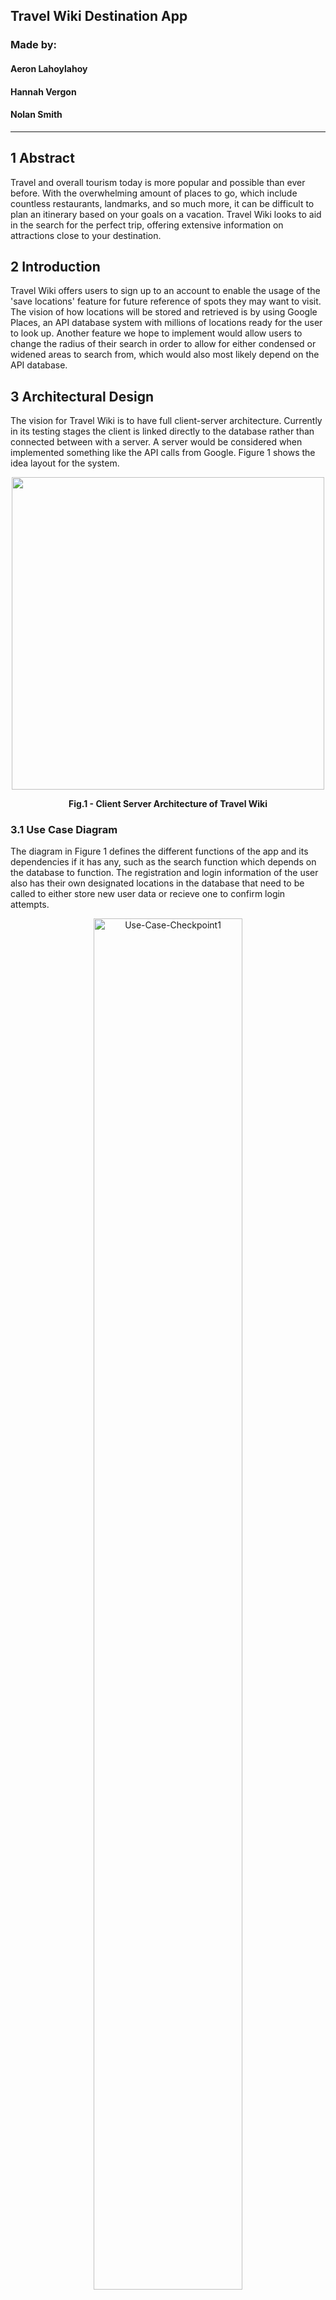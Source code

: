 ## Travel Wiki Destination App

### Made by:

#### Aeron Lahoylahoy

#### Hannah Vergon

#### Nolan Smith

___

## 1 Abstract

Travel and overall tourism today is more popular and possible than ever before. With the overwhelming amount of places to go, which include countless restaurants, landmarks, and so much more, it can be difficult to plan an itinerary based on your goals on a vacation. Travel Wiki looks to aid in the search for the perfect trip, offering extensive information on attractions close to your destination.

## 2 Introduction

Travel Wiki offers users to sign up to an account to enable the usage of the 'save locations' feature for future reference of spots they may want to visit. The vision of how locations will be stored and retrieved is by using Google Places, an API database system with millions of locations ready for the user to look up. Another feature we hope to implement would allow users to change the radius of their search in order to allow for either condensed or widened areas to search from, which would also most likely depend on the API database.

## 3 Architectural Design

The vision for Travel Wiki is to have full client-server architecture. Currently in its testing stages the client is linked directly to the database rather than connected between with a server. A server would be considered when implemented something like the API calls from Google. Figure 1 shows the idea layout for the system.

<p align="center">
  <img src="https://static.packt-cdn.com/products/9781785883149/graphics/B05065_04_01.jpg" width="500" />
  <figcaption align = "center"><b>Fig.1 - Client Server Architecture of Travel Wiki</b></figcaption>
</p>

### 3.1 Use Case Diagram

The diagram in Figure 1 defines the different functions of the app and its dependencies if it has any, such as the search function which depends on the database to function. The registration and login information of the user also has their own designated locations in the database that need to be called to either store new user data or recieve one to confirm login attempts.

<figure align="center">
<img src="https://i.ibb.co/mzSGdqd/Use-Case-Checkpoint1.png" alt="Use-Case-Checkpoint1"
style="width:75%">
<figcaption align = "center"><b>Fig.2 - Use Case Diagram</b></figcaption>
</figure>

### 3.2 Class Diagram

Figure 2 displays the class diagram, and how each class interacts with one another. The most common state for the app is Home where most of the other classes can be accessed from.

<figure align="center">
<img src="https://i.ibb.co/WHtbqL4/Class-Diagram-Checkpoint1.png" alt="Class-Diagram-Checkpoint1"
style="width:65%">
<figcaption align = "center"><b>Fig.3 - Class Diagram</b></figcaption>
</figure>

### 3.3 Sequence & Communication Diagram

Figure 3 shows the sequnce and communication diagrams for the app. It walks through the chronilogical order of the login/signup process, search process, initial home screen state, and how locations are saved to the user account.

<figure align="center">
<img src="https://i.ibb.co/X7PPF10/Sequence-Diagram-Checkpoint1.png" alt="Sequence-Diagram-Checkpoint1" style="width:45%">
<img src="https://i.ibb.co/0jQz42y/Communication-Diagram.png"  width="700" />
<figcaption align = "center"><b>Fig.4 - (a) Sequence Diagram (b) Communication Diagram</b></figcaption>
</figure>

## 4 User Guide/Implementation

### 4.1 Client Side

#### 4.1.1 Creation of Account and Login

Once the Travel Wiki application is installed and opened, the user will be promted to either sign in or create an account. For a first time user, an account will have to be made in order to access the app. Once an account is created, the user must input their username and password, then select login in order to gain access to the home page.

<p align="center">
  <img src="https://i.ibb.co/q7FFrv9/Signup-Page.png" width="400" />
  <img src="https://i.ibb.co/cFb3QVD/Login-Page.png" width="400" /> 
  <figcaption align = "center"><b>Fig.5 - (a) Signup Page (b) Login Page</b></figcaption>
</p>

#### 4.1.2 Home Page

Once one the home page, the user has multiple options to explore. Interacting with the search bar, a location can be input which will lead to the location's dedicated page. Another option is to select the menu button, where the users account information and saved locations can be found. There is also listed the option to sign out or return to the home page here. The sign out button will return the user to the login page while the home button is useful for when users are on a different page and are looking to return.

<p align="center">
  <img src="https://i.ibb.co/xX5PtkW/HomePage.png" width="400" />
  <img src="https://i.ibb.co/JtJvHZ3/Menu-Drawer.png"  width="400" />
  <figcaption align = "center"><b>Fig.6 - (a) Home Page (b) Home Page Menu Drawer</b></figcaption>
</p>

#### 4.1.3 Locations Page

When a user enters a location, the page generates with a picture of the location occupying the top third of the screen, and a list of five cities in that location in the bottom two thirds. Clicking on any of the five cities will route the user to that cities page, which lists the most known locations as well as a list of restaurants and attractions. Either the back button in the upper left can be used to return to the most previous page or the menu can be interacted with in the uppper right to return to whichever desired page.

<p align="center">
  <img src="https://i.ibb.co/g7mSPPV/Location-Page.png" width="400" />
  <img src="https://i.ibb.co/GMwTkG7/CityPage.png"  width="400" />
  <figcaption align = "center"><b>Fig.7 - (a) Location Page (b) City Page</b></figcaption>
</p>

## 5 Risk Analysis and Retrospective

One of the main issues we dealt with near the beginning of the project was our decision to use the Google Locations API to obtain more data for location searches. Soon after we realized the cost of time and money to implement the function would simply not be worth it, so we decided to scrap the idea and instead work with a database that instead had a few manual entries in order to test the app effectively and confirm it was operational. One risk we took that paid off was our decision to make the app account based. Users are able to login and save locations under their own account, which is a feature we're very proud of. Given more time, we believe the API could have been implemented successfully with the program we have now, in addition to being able to make the UI appear more fitting as in it's current state some pages appear bland.

## 6 Conclusion

In summary, the goal for the idea of Travel Wiki has been accomplished. It allows users to search locations and find destinations that will create enjoyable experiences in that city. Although the vision of using the Google API to fully harness an expansive database wasn't fully realized due to constraints, we believe our vision was met and improvements can be made so the app could become even higher quality.

## 7 Links

Demo Video: <br />
JIRA: https://cis350travelapp.atlassian.net/jira/software/projects/SCRUM/boards/1